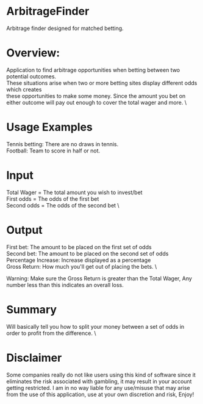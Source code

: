 # ArbitrageFinder
Arbitrage finder designed for matched betting. 

Overview:
=========
Application to find arbitrage opportunities when betting between two potential outcomes. \
These situations arise when two or more betting sites display different odds which creates \
these opportunities to make some money. Since the amount you bet on either outcome will pay out enough to cover the total wager and more. \

Usage Examples
=============
Tennis betting: There are no draws in tennis. \
Football: Team to score in half or not. 

Input
======
Total Wager = The total amount you wish to invest/bet\
First odds = The odds of the first bet \
Second odds = The odds of the second bet \

Output
======
First bet: The amount to be placed on the first set of odds \
Second bet: The amount to be placed on the second set of odds \
Percentage Increase: Increase displayed as a percentage \
Gross Return: How much you'll get out of placing the bets. \

Warning: Make sure the Gross Return is greater than the Total Wager, Any number less than this indicates an overall loss.

Summary
=======
Will basically tell you how to split your money between a set of odds in order to profit from the difference. \

Disclaimer
==========
Some companies really do not like users using this kind of software since it eliminates the risk associated with gambling, it may result in your account getting restricted. 
I am in no way liable for any use/misuse that may arise from the use of this application, use at your own discretion and risk, Enjoy!
